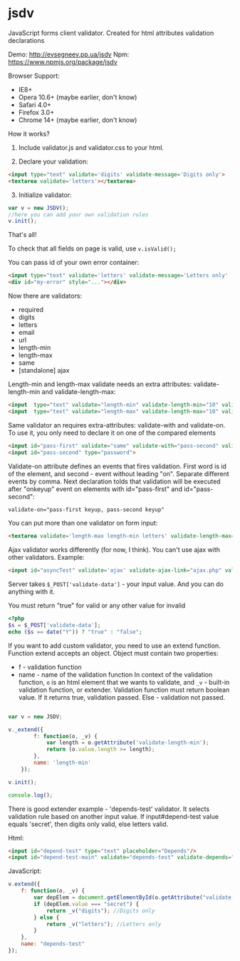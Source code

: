 jsdv
====

JavaScript forms client validator. Created for html attributes validation declarations

Demo: http://evsegneev.pp.ua/jsdv
Npm: https://www.npmjs.org/package/jsdv

Browser Support:
* IE8+
* Opera 10.6+ (maybe earlier, don't know)
* Safari 4.0+
* Firefox 3.0+
* Chrome 14+ (maybe earlier, don't know)

How it works?

1. Include validator.js and validator.css to your html.


2. Declare your validation:
  ```html
  <input type="text" validate='digits' validate-message='Digits only'>
  <textarea validate='letters'></textarea>
  ```

3. Initialize validator:
 ```javascript
 var v = new JSDV();
 //here you can add your own validation rules
 v.init();
 ```

That's all!

To check that all fields on page is valid, use ```v.isValid();```

You can pass id of your own error container:

```html
<input type="text" validate='letters' validate-message='Letters only'  validate-error-id='my-error'>
<div id="my-error" style="..."></div>
```

Now there are validators:
* required
* digits
* letters
* email
* url
* length-min
* length-max
* same
* [standalone] ajax

Length-min and length-max validate needs an extra attributes: validate-length-min and validate-length-max:

```html
<input  type="text" validate="length-min" validate-length-min="10" validate-message="Minimal length is 10 symbols">
<input  type="text" validate="length-max" validate-length-max="10" validate-message="Maximal length is 10 symbols">
```

Same validator an requires extra-attributes: validate-with and validate-on.
To use it, you only need to declare it on one of the compared elements
 ```html
<input id="pass-first" validate="same" validate-with="pass-second" validate-on="pass-first keyup, pass-second keyup" validate-error-id="same-test" validate-message="Passwords do not match" type="password">
<input id="pass-second" type="password">
 ```

Validate-on attribute defines an events that fires validation.
First word is id of the element, and second - event without leading "on".
Separate different events by comma.
Next declaration tolds that validation will be executed after "onkeyup" event on elements
with id="pass-first" and id="pass-second":
```html
validate-on="pass-first keyup, pass-second keyup"
```

You can put more than one validator on form input:

```html
<textarea validate='length-max length-min letters' validate-length-max="15" validate-length-min="10" validate-message='Message length must be between 10 and 15 letters'></textarea>
```

Ajax validator works differently (for now, I think). You can't use ajax with other validators. Example:
```html
<input id="asyncTest" validate='ajax' validate-ajax-link="ajax.php" validate-message="Input current year" type="text" placeholder="Ajax"/>
```

Server takes ```$_POST['validate-data']``` - your input value. And you can do anything with it.

You must return "true" for valid or any other value for invalid
```php
<?php
$s = $_POST['validate-data'];
echo ($s == date("Y")) ? "true" : "false";
```

If you want to add custom validator, you need to use an extend function.
Function extend accepts an object. Object must contain two properties:
* f - validation function
* name - name of the validation function
In context of the validation function, ```o``` is an html element that we wants to validate, and ```_v``` - built-in
validation function, or extender.
Validation function must return boolean value. If it returns true, validation passed.
Else - validation not passed.

```javascript

var v = new JSDV;

v._extend({
        f: function(o, _v) {
            var length = o.getAttribute('validate-length-min');
            return (o.value.length >= length);
        },
        name: 'length-min'
    });

v.init();

console.log();
```

There is good extender example - 'depends-test' validator. It selects validation rule based on another input value.
If input#depend-test value equals 'secret', then digits only valid, else letters valid.

Html:
```html
<input id="depend-test" type="text" placeholder="Depends"/>
<input id="depend-test-main" validate="depends-test" validate-depends="depend-test" validate-on="depend-test keyup, depend-test-main keyup" validate-message="If previous input value equals 'secret', then digits only, else letters only." type="text" placeholder="Depends"/>
```

JavaScript:
```javascript
v.extend({
    f: function(o, _v) {
        var depElem = document.getElementById(o.getAttribute("validate-depends"));
        if (depElem.value === "secret") {
            return _v("digits"); //Digits only
        } else {
            return _v("letters"); //Letters only
        }
    },
    name: "depends-test"
});
```
